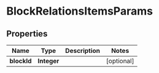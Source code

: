 
# BlockRelationsItemsParams

## Properties
Name | Type | Description | Notes
------------ | ------------- | ------------- | -------------
**blockId** | **Integer** |  |  [optional]




